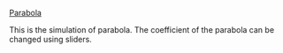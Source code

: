 [Parabola](https://jithinks97.github.io/Dynamic-Learning/Parabola/index.html)

This is the simulation of parabola. The coefficient of the parabola can be changed using sliders.
